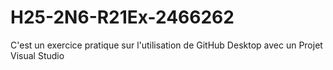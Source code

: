 # H25-2N6-R21Ex-2466262
C'est un exercice pratique sur l'utilisation de GitHub Desktop avec un Projet Visual Studio

